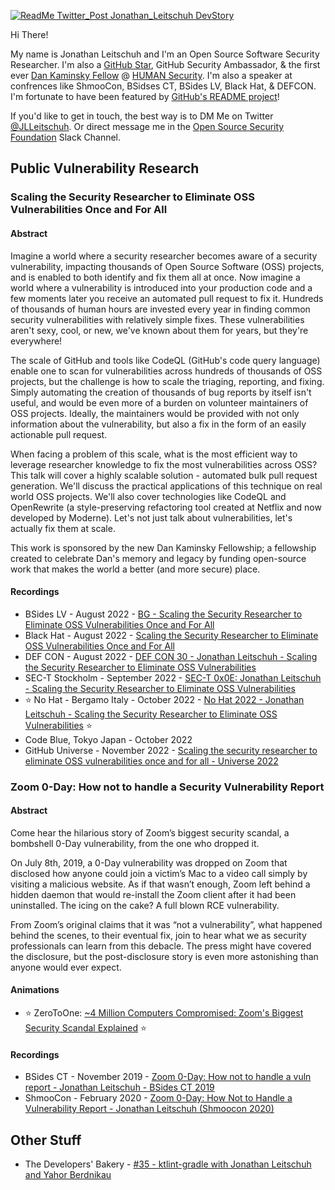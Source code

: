 [![ReadMe Twitter_Post Jonathan_Leitschuh DevStory](https://user-images.githubusercontent.com/1323708/182200035-c5885761-4760-4dc2-8644-508683eea53b.jpg)](https://github.com/readme/stories/jonathan-leitschuh)

Hi There!

My name is Jonathan Leitschuh and I'm an Open Source Software Security Researcher. I'm also a [GitHub Star](https://stars.github.com/profiles/jlleitschuh/), GitHub Security Ambassador, & the first ever [Dan Kaminsky Fellow](https://www.darkreading.com/edge-articles/spotlight-on-first-dan-kaminsky-fellow-jonathan-leitschuh) @ [HUMAN Security](https://www.humansecurity.com/learn/blog/our-first-dan-kaminsky-fellow). I'm also a speaker at confrences like ShmooCon, BSidses CT, BSides LV, Black Hat, & DEFCON. I'm fortunate to have been featured by [GitHub's README project](https://github.com/readme/stories/jonathan-leitschuh)!

If you'd like to get in touch, the best way is to DM Me on Twitter [@JLLeitschuh](https://twitter.com/jlleitschuh). Or direct message me in the [Open Source Security Foundation](https://openssf.org/getinvolved/) Slack Channel.

<!--
**JLLeitschuh/JLLeitschuh** is a ✨ _special_ ✨ repository because its `README.md` (this file) appears on your GitHub profile.

Here are some ideas to get you started:

- 🔭 I’m currently working on ...
- 🌱 I’m currently learning ...
- 👯 I’m looking to collaborate on ...
- 🤔 I’m looking for help with ...
- 💬 Ask me about ...
- 📫 How to reach me: ...
- 😄 Pronouns: ...
- ⚡ Fun fact: ...
-->

## Public Vulnerability Research

### Scaling the Security Researcher to Eliminate OSS Vulnerabilities Once and For All

#### Abstract

Imagine a world where a security researcher becomes aware of a security vulnerability, impacting thousands of Open Source Software (OSS) projects, and is enabled to both identify and fix them all at once. Now imagine a world where a vulnerability is introduced into your production code and a few moments later you receive an automated pull request to fix it. Hundreds of thousands of human hours are invested every year in finding common security vulnerabilities with relatively simple fixes. These vulnerabilities aren't sexy, cool, or new, we've known about them for years, but they're everywhere!

The scale of GitHub and tools like CodeQL (GitHub's code query language) enable one to scan for vulnerabilities across hundreds of thousands of OSS projects, but the challenge is how to scale the triaging, reporting, and fixing. Simply automating the creation of thousands of bug reports by itself isn't useful, and would be even more of a burden on volunteer maintainers of OSS projects. Ideally, the maintainers would be provided with not only information about the vulnerability, but also a fix in the form of an easily actionable pull request.

When facing a problem of this scale, what is the most efficient way to leverage researcher knowledge to fix the most vulnerabilities across OSS? This talk will cover a highly scalable solution - automated bulk pull request generation. We'll discuss the practical applications of this technique on real world OSS projects. We'll also cover technologies like CodeQL and OpenRewrite (a style-preserving refactoring tool created at Netflix and now developed by Moderne). Let's not just talk about vulnerabilities, let's actually fix them at scale.

This work is sponsored by the new Dan Kaminsky Fellowship; a fellowship created to celebrate Dan's memory and legacy by funding open-source work that makes the world a better (and more secure) place.

#### Recordings

- BSides LV - August 2022 - [BG - Scaling the Security Researcher to Eliminate OSS Vulnerabilities Once and For All](https://youtu.be/VMGeZd66qnE) 
- Black Hat - August 2022 - [Scaling the Security Researcher to Eliminate OSS Vulnerabilities Once and For All ](https://youtu.be/zTtbVxGEq8A)
- DEF CON - August 2022 - [DEF CON 30 - Jonathan Leitschuh - Scaling the Security Researcher to Eliminate OSS Vulnerabilities](https://youtu.be/UgGhEfdUSvQ)
- SEC-T Stockholm - September 2022  - [SEC-T 0x0E: Jonathan Leitschuh - Scaling the Security Researcher to Eliminate OSS Vulnerabilities](https://youtu.be/WkdzWiNKzt8) 
- ⭐ No Hat - Bergamo Italy - October 2022 - [No Hat 2022 - Jonathan Leitschuh - Scaling the Security Researcher to Eliminate OSS Vulnerabilities](https://youtu.be/W_7ZmKMFvXo) ⭐
- Code Blue, Tokyo Japan - October 2022
- GitHub Universe - November 2022 - [Scaling the security researcher to eliminate OSS vulnerabilities once and for all  - Universe 2022](https://youtu.be/zj-25JfGkYY)

### Zoom 0-Day: How not to handle a Security Vulnerability Report

#### Abstract

Come hear the hilarious story of Zoom’s biggest security scandal, a bombshell 0-Day vulnerability, from the one who dropped it.

On July 8th, 2019, a 0-Day vulnerability was dropped on Zoom that disclosed how anyone could join a victim’s Mac to a video call simply by visiting a malicious website. As if that wasn’t enough, Zoom left behind a hidden daemon that would re-install the Zoom client after it had been uninstalled. The icing on the cake? A full blown RCE vulnerability.

From Zoom’s original claims that it was “not a vulnerability”, what happened behind the scenes, to their eventual fix, join to hear what we as security professionals can learn from this debacle. The press might have covered the disclosure, but the post-disclosure story is even more astonishing than anyone would ever expect.

#### Animations

 - ⭐ ZeroToOne: [~4 Million Computers Compromised: Zoom's Biggest Security Scandal Explained](https://www.youtube.com/watch?v=K7hIrw1BUck) ⭐

#### Recordings

 - BSides CT - November 2019 - [Zoom 0-Day: How not to handle a vuln report - Jonathan Leitschuh - BSides CT 2019](https://www.youtube.com/watch?v=ypU5IPJKlXg)
 - ShmooCon - February 2020 - [Zoom 0-Day: How Not to Handle a Vulnerability Report - Jonathan Leitschuh (Shmoocon 2020)](https://youtu.be/FismZ6ZDKXU)
 
## Other Stuff
 
 - The Developers' Bakery - [#35 - ktlint-gradle with Jonathan Leitschuh and Yahor Berdnikau](https://thebakery.dev/35/)
